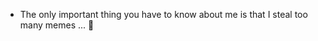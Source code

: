 - The only important thing you have to know about me is that I steal too many memes ... 👀 

<!---
SonidoCristalino/SonidoCristalino is a ✨ special ✨ repository because its `README.md` (this file) appears on your GitHub profile.
You can click the Preview link to take a look at your changes.
--->
